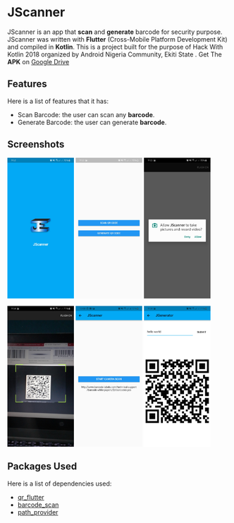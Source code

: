 # JScanner

JScanner is an app that **scan** and **generate** barcode for security purpose. JScanner was written with **Flutter** (Cross-Mobile Platform Development Kit) and compiled in **Kotlin**. This is a project built for the purpose of Hack With Kotlin 2018 organized by Android Nigeria Community, Ekiti State . Get The **APK** on [Google Drive](https://drive.google.com/open?id=1qFi0NkM3-16NfqXK7cWKVfqO07y11IRD)

## Features

Here is a list of features that it has:

- Scan Barcode: the user can scan any **barcode**.
- Generate Barcode: the user can generate **barcode**.

## Screenshots

<p align="start">
<img src="screenshots/1.jpg" width="30%">
<img src="screenshots/2.jpg" width="30%">
<img src="screenshots/3.jpg" width="30%">
</p>
<p align="start">
<img src="screenshots/4.jpg" width="30%">
<img src="screenshots/5.jpg" width="30%">
<img src="screenshots/6.jpg" width="30%">
</p>

## Packages Used

Here is a list of dependencies used:

- [qr_flutter](https://pub.dev/packages/qr_flutter)
- [barcode_scan](https://pub.dev/packages/barcode_scan)
- [path_provider](https://pub.dev/flutter/packages?q=path_provider)
